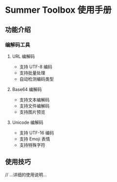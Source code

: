 # Summer Toolbox 使用手册

## 功能介绍

### 编解码工具

1. URL 编解码
   - 支持 UTF-8 编码
   - 支持批量处理
   - 自动检测编码类型

2. Base64 编解码
   - 支持文本编解码
   - 支持文件编解码
   - 支持图片预览

3. Unicode 编解码
   - 支持 UTF-16 编码
   - 支持 Emoji 表情
   - 支持特殊字符

## 使用技巧

// ...详细的使用说明...
